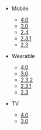 - Mobile
  - [4.0](mobile/4.0/index.html)
  - [3.0](mobile/3.0/index.html)
  - [2.4](mobile/2.4/index.html)
  - [2.3.1](mobile/2.3.1/index.html)
  - [2.3](mobile/2.3/index.html)

- Wearable
  - [4.0](wearable/4.0/index.html)
  - [3.0](wearable/3.0/index.html)
  - [2.3.2](wearable/2.3.2/index.html)
  - [2.3.1](wearable/2.3.1/index.html)
  - [2.3](wearable/2.3/index.html)

- TV
  - [4.0](tv/4.0/index.html)
  - [3.0](tv/3.0/index.html)
